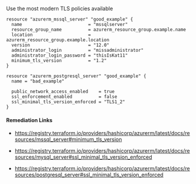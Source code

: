 
Use the most modern TLS policies available

```hcl
resource "azurerm_mssql_server" "good_example" {
  name                         = "mssqlserver"
  resource_group_name          = azurerm_resource_group.example.name
  location                     = azurerm_resource_group.example.location
  version                      = "12.0"
  administrator_login          = "missadministrator"
  administrator_login_password = "thisIsKat11"
  minimum_tls_version          = "1.2"
}
```
```hcl
resource "azurerm_postgresql_server" "good_example" {
  name = "bad_example"

  public_network_access_enabled    = true
  ssl_enforcement_enabled          = false
  ssl_minimal_tls_version_enforced = "TLS1_2"
}
```

#### Remediation Links
 - https://registry.terraform.io/providers/hashicorp/azurerm/latest/docs/resources/mssql_server#minimum_tls_version

 - https://registry.terraform.io/providers/hashicorp/azurerm/latest/docs/resources/mysql_server#ssl_minimal_tls_version_enforced

 - https://registry.terraform.io/providers/hashicorp/azurerm/latest/docs/resources/postgresql_server#ssl_minimal_tls_version_enforced

